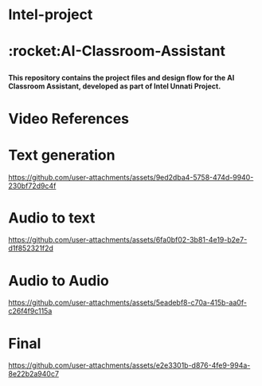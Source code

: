 # Intel-project

<h1>:rocket:AI-Classroom-Assistant<p>
  
#### This repository contains the project files and design flow for the AI Classroom Assistant, developed as part of Intel Unnati Project.



<h1>Video References<p>

# Text generation


https://github.com/user-attachments/assets/9ed2dba4-5758-474d-9940-230bf72d9c4f


  
# Audio to text


https://github.com/user-attachments/assets/6fa0bf02-3b81-4e19-b2e7-d1f852321f2d



# Audio to Audio



https://github.com/user-attachments/assets/5eadebf8-c70a-415b-aa0f-c26f4f9c115a



# Final



https://github.com/user-attachments/assets/e2e3301b-d876-4fe9-994a-8e22b2a940c7



